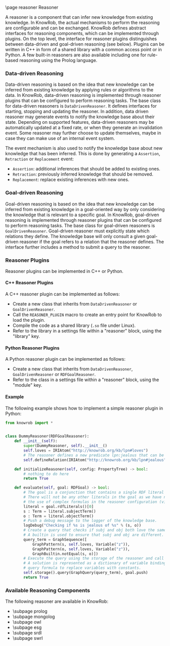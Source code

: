 \page reasoner Reasoner

A reasoner is a component that can infer new knowledge from existing knowledge.
In KnowRob, the actual mechanisms to perform the reasoning are configurable and can be exchanged.
KnowRob defines abstract interfaces for reasoning components, which can be implemented
through plugins.
On the top level, the interface for reasoner plugins distinguishes between data-driven and
goal-driven reasoning (see below).
Plugins can be written in C++ in form of a shared library with a common access point
or in Python.
A few built-in reasoners are also available including one for rule-based reasoning
using the Prolog language.

### Data-driven Reasoning

Data-driven reasoning is based on the idea that new knowledge can be inferred from existing
knowledge by applying rules or algorithms to the data.
In KnowRob, data-driven reasoning is implemented through reasoner plugins that can be
configured to perform reasoning tasks.
The base class for data-driven reasoners is `DataDrivenReasoner`.
It defines interfaces for starting, stopping and updating the reasoner.
In addition, data driven reasoner may generate events to notify the knowledge base
about their state.
Depending on supported features, data-driven reasoners may be automatically updated
at a fixed rate, or when they generate an invalidation event.
Some reasoner may further choose to update themselves, maybe in case they can make
use of an internal event system.

The event mechanism is also used to notify the knowledge base about new knowledge
that has been inferred.
This is done by generating a `Assertion`, `Retraction` or `Replacement` event:

- `Assertion`: additional inferences that should be added to existing ones.
- `Retraction`: previously inferred knowledge that should be removed.
- `Replacement`: replace existing inferences with new ones.

### Goal-driven Reasoning

Goal-driven reasoning is based on the idea that new knowledge can be inferred from existing
knowledge in a goal-oriented way by only considering the knowledge that is relevant to
a specific goal.
In KnowRob, goal-driven reasoning is implemented through reasoner plugins that can be
configured to perform reasoning tasks.
The base class for goal-driven reasoners is `GoalDrivenReasoner`.
Goal-driven reasoner must explicitly state which relations they define.
The knowledge base will only consult a given goal-driven reasoner if the goal refers
to a relation that the reasoner defines.
The interface further includes a method to submit a query to the reasoner.

### Reasoner Plugins

Reasoner plugins can be implemented in C++ or Python.

#### C++ Reasoner Plugins

A C++ reasoner plugin can be implemented as follows:

- Create a new class that inherits from `DataDrivenReasoner` or `GoalDrivenReasoner`.
- Call the `REASONER_PLUGIN` macro to create an entry point for KnowRob to load the plugin.
- Compile the code as a shared library (`.so` file under Linux).
- Refer to the library in a settings file within a "reasoner" block, using the "library" key.

#### Python Reasoner Plugins

A Python reasoner plugin can be implemented as follows:

- Create a new class that inherits from `DataDrivenReasoner`, `GoalDrivenReasoner` or `RDFGoalReasoner`.
- Refer to the class in a settings file within a "reasoner" block, using the "module" key.

#### Example

The following example shows how to implement a simple reasoner plugin in Python:

```python
from knowrob import *


class DummyReasoner(RDFGoalReasoner):
	def __init__(self):
		super(DummyReasoner, self).__init__()
		self.loves = IRIAtom("http://knowrob.org/kb/lpn#loves")
		# The reasoner defines a new predicate lpn:jealous that can be evaluated by the reasoner
		self.defineRelation(IRIAtom("http://knowrob.org/kb/lpn#jealous"))

	def initializeReasoner(self, config: PropertyTree) -> bool:
		# nothing to do here
		return True

	def evaluate(self, goal: RDFGoal) -> bool:
		# The goal is a conjunction that contains a single RDF literal of the form jealous(s, o).
		# There will not be any other literals in the goal as we have not enabled
		# the use of complex formulas in the reasoner configuration (via enableFeature/1).
		literal = goal.rdfLiterals()[0]
		s : Term = literal.subjectTerm()
		o : Term = literal.objectTerm()
		# Push a debug message to the logger of the knowledge base.
		logDebug("Checking if %s is jealous of %s" % (s, o))
		# Create a query that checks if subj and obj both love the same person.
		# A builtin is used to ensure that subj and obj are different.
		query_term = GraphSequence([
			GraphPattern(s, self.loves, Variable("z")),
			GraphPattern(o, self.loves, Variable("z")),
			GraphBuiltin.notEqual(s, o)])
		# Execute the query using the storage of the reasoner and call query.push for each solution.
		# A solution is represented as a dictionary of variable bindings that can be applied to the
		# query formula to replace variables with constants.
		self.storage().query(GraphQuery(query_term), goal.push)
		return True
```

### Available Reasoning Components

The following reasoner are available in KnowRob:

- \subpage prolog
- \subpage mongolog
- \subpage owl
- \subpage esg
- \subpage srdl
- \subpage swrl

